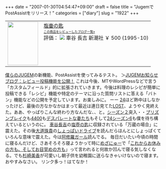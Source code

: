 +++
date = "2007-01-30T04:54:47+09:00"
draft = false
title = "JugemでPostAssistをリリース！"
categories = ["diary"]
slug = "1922"
+++

<div class="jugem_review" style="margin-bottom:10px;">
<table border="0" cellspacing="0" cellpadding="0">
<tr>
<td valign="top">
<div class="review_img">
<a href="http://www.amazon.co.jp/exec/obidos/ASIN/4101385114/ieiriblog-22/ref=nosim" target="_blank" title="塩壷の匙"><img src="http://ec2.images-amazon.com/images/P/4101385114.09._SCMZZZZZZZ_V1056605011_.jpg" width="98" height="140" border="0" /></a>
</div>
</td>
<td valign="top" style="padding-left:10px;">
<div class="review_info">
<div class="review_item_title">
<a href="http://www.amazon.co.jp/exec/obidos/ASIN/4101385114/ieiriblog-22/ref=nosim" target="_blank">塩壷の匙</a>
</div>
<div class="link_monocolle" style="font-size:10px;"><a href="http://jugem.jp/mono/asin.php?asin=4101385114" target="_blank">この商品をレビューしたブログ一覧&raquo;</a></div>
<div class="review_info">
<span class="review_info_title">評価：</span> <span class="review_desc"><img src="http://imaging.jugem.jp/admin/img/review/stars_50.gif" /></span>
<span class="review_desc">車谷 長吉</span>
<span class="review_desc">新潮社</span>
<span class="review_desc">
￥ 500
</span>
<span class="review_desc">(1995-10)</span>
</div>
<!-- //review_info -->
<div class="review_detail" style="padding-top:10px;">
</div>
<!-- //review_detail -->
</div>
<!-- //review_info_area -->
</td>
</tr>
</table>
</div>
<a href="http://jugem.jp" target="_blank">僕らのJUGEM</a>の新機能、PostAssistを使ってみるテスト。
＞<a href="http://info.jugem.jp/?eid=8804" target="_blank">JUGEMお知らせブログ：レビュー投稿機能を公開！</a>
これは今後、MTやWordPressなどで言う「カスタムフィールド」的に拡張されていきます。今後は料理のレシピが簡単に投稿できる「レシピ」機能や特定のテーマに沿った質問リストに答える「バトン」機能などの公開を予定しています。お楽しみに。
ーー
<a href="http://www.foxjapan.com/dvd-video/24/index_frames.html" target="_blank">24</a>ほど熱中はしなかったけど、最後の方なかなかはまって最近は連日見てた<a href="http://www.axn.co.jp/lost/index.html" target="_blank">LOST</a>、ようやく見終えた。ああ、やっぱりこんな終わり方なんだな、、と。<a href="http://www.movies.co.jp/lost/" target="_blank">シーズン２</a>突入・・<a href="http://www.foxjapan.com/dvd-video/tv/prisonbreak/index_frames.html" target="_blank">プリズンブレイク</a>も<a href="http://www.paramount.jp/4400/index.html" target="_blank">4400</a>も<a href="http://www3.nhk.or.jp/kaigai/dh/index_content.html" target="_blank">デスパレートな妻たち</a>もそして<a href="http://ieiriblog.jugem.jp/?eid=989" target="_blank">24シーズン6</a>も僕を待ち構えているというのに。
<a href="http://ja.wikipedia.org/wiki/%E8%BB%8A%E8%B0%B7%E9%95%B7%E5%90%89" target="_blank">車谷長吉</a>の<a href="http://booklog.jp/asin/4101385114" target="_blank">塩壺の匙</a>に収録されている「万蔵の場合」に震えた。その後<a href="http://www2.odn.ne.jp/~cbl47450/daidou00.htm" target="_blank">大道珠貴</a>の<a href="http://booklog.jp/asin/4163217606" target="_blank">しょっぱいドライブ</a>を読んだらほんとにしょっぱくていろんな意味で震えた。今は<a href="http://booklog.jp/asin/4101186316" target="_blank">阿修羅ガール</a>読んでる。
毎日だいたい今頃の時間に寝るんだけど、さあそろそろ寝ようかって時に<a href="http://www.fujitv.co.jp/mezanew/index2.html" target="_blank">めざにゅー</a>で「<a href="http://keyword.livedoor.com/w/%E3%81%93%E3%82%8C%E3%81%8B%E3%82%89%E3%81%8A%E4%BC%91%E3%81%BF%E3%81%AE%E6%96%B9%E3%82%82%E3%80%81%E3%81%9D%E3%81%97%E3%81%A6%E3%81%8A%E7%9B%AE%E8%A6%9A%E3%82%81%E3%81%AE%E6%96%B9%E3%82%82" target="_blank">これからお休みの方も、そしてお目覚めの方も</a>」って言われると何故か凹んで寝る気しなくなる。でも<a href="http://www.fujitv.co.jp/mezanew/sugisaki/index.html" target="_blank">杉崎美香</a>が可愛いし朝子供を幼稚園に送らなきゃいけないので寝ます。おやすみなさい。
リンク多っ！はてなか！
